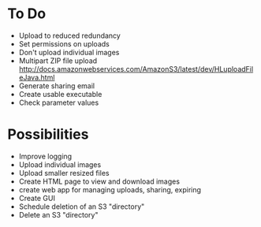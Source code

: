 To Do
=====
- Upload to reduced redundancy
- Set permissions on uploads
- Don't upload individual images
- Multipart ZIP file upload http://docs.amazonwebservices.com/AmazonS3/latest/dev/HLuploadFileJava.html
- Generate sharing email
- Create usable executable
- Check parameter values

Possibilities
=============
- Improve logging
- Upload individual images
- Upload smaller resized files
- Create HTML page to view and download images
- create web app for managing uploads, sharing, expiring
- Create GUI
- Schedule deletion of an S3 "directory"
- Delete an S3 "directory"
